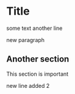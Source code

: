 # Title

some text
another line

new paragraph

## Another section

This section is important

new line added 2